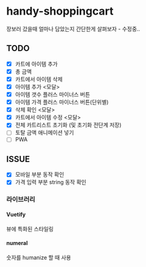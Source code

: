# handy-shoppingcart

장보러 갔을때 얼마나 담았는지 간단한게 살펴보자 - 수정중..

## TODO

- [x] 카트에 아이템 추가
- [x] 총 금액
- [x] 카트에서 아이템 삭제
- [x] 아이템 추가 <모달>
- [x] 아이템 갯수 플러스 마이너스 버튼
- [x] 아이템 가격 플러스 마이너스 버튼(단위별)
- [x] 삭제 확인 <모달>
- [x] 카트에서 아이템 수정 <모달>
- [x] 전체 카트리스트 초기화 (및 초기화 전단계 저장)
- [ ] 토탈 금액 애니메이션 넣기
- [ ] PWA

## ISSUE

- [x] 모바일 부분 동작 확인
- [x] 가격 입력 부분 string 동작 확인

### 라이브러리

#### Vuetify

뷰에 특화된 스타일링

#### numeral

숫자를 humanize 할 때 사용
